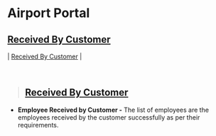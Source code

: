 # **Airport Portal**

## **[Received By Customer](#airport-portal)**

| [Received By Customer](#received-by-customer-1) |

<br>

> ## **[Received By Customer](#received-by-customer)**

- **Employee Received by Customer -** The list of employees are the employees received by the customer successfully as per their requirements.